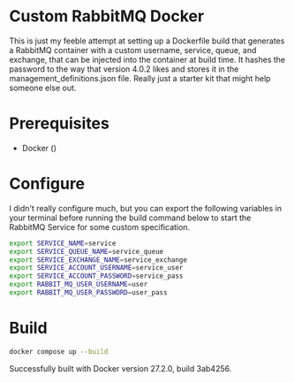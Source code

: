 # Custom RabbitMQ Docker

This is just my feeble attempt at setting up a Dockerfile build that generates a RabbitMQ container with a custom username, service, queue, and exchange, that can be injected into the container at build time. It hashes the password to the way that version 4.0.2 likes and stores it in the management_definitions.json file. Really just a starter kit that might help someone else out.

# Prerequisites

- Docker ()

# Configure

I didn't really configure much, but you can export the following variables in your terminal before running the build command below to start the RabbitMQ Service for some custom specification.

```Bash
export SERVICE_NAME=service
export SERVICE_QUEUE_NAME=service_queue
export SERVICE_EXCHANGE_NAME=service_exchange
export SERVICE_ACCOUNT_USERNAME=service_user
export SERVICE_ACCOUNT_PASSWORD=service_pass
export RABBIT_MQ_USER_USERNAME=user
export RABBIT_MQ_USER_PASSWORD=user_pass
```

# Build

```Bash
docker compose up --build
```

Successfully built with Docker version 27.2.0, build 3ab4256.